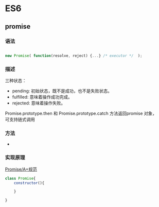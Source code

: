 # ES6

## promise

### 语法
```js

new Promise( function(resolve, reject) {...} /* executor */  );

```
### 描述

三种状态：
- pending: 初始状态，既不是成功，也不是失败状态。
- fulfilled: 意味着操作成功完成。
- rejected: 意味着操作失败。

Promise.prototype.then 和  Promise.prototype.catch 方法返回promise 对象，可支持链式调用

### 方法
- 


### 实现原理

[Promise/A+规范](https://promisesaplus.com/)

```js
class Promise{
    constructor(){

    }

}




```
